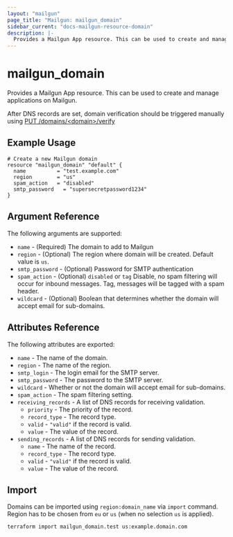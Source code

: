 ```yaml
---
layout: "mailgun"
page_title: "Mailgun: mailgun_domain"
sidebar_current: "docs-mailgun-resource-domain"
description: |-
  Provides a Mailgun App resource. This can be used to create and manage applications on Mailgun.
---
```


# mailgun\_domain

Provides a Mailgun App resource. This can be used to
create and manage applications on Mailgun.

After DNS records are set, domain verification should be triggered manually using [PUT /domains/\<domain\>/verify](https://documentation.mailgun.com/en/latest/api-domains.html#domains)

## Example Usage

```hcl
# Create a new Mailgun domain
resource "mailgun_domain" "default" {
  name          = "test.example.com"
  region        = "us"
  spam_action   = "disabled"
  smtp_password   = "supersecretpassword1234"
}
```

## Argument Reference

The following arguments are supported:

* `name` - (Required) The domain to add to Mailgun
* `region` - (Optional) The region where domain will be created. Default value is `us`.
* `smtp_password` - (Optional) Password for SMTP authentication
* `spam_action` - (Optional) `disabled` or `tag` Disable, no spam
    filtering will occur for inbound messages. Tag, messages
    will be tagged with a spam header.
* `wildcard` - (Optional) Boolean that determines whether
    the domain will accept email for sub-domains.

## Attributes Reference

The following attributes are exported:

* `name` - The name of the domain.
* `region` - The name of the region.
* `smtp_login` - The login email for the SMTP server.
* `smtp_password` - The password to the SMTP server.
* `wildcard` - Whether or not the domain will accept email for sub-domains.
* `spam_action` - The spam filtering setting.
* `receiving_records` - A list of DNS records for receiving validation.
    * `priority` - The priority of the record.
    * `record_type` - The record type.
    * `valid` - `"valid"` if the record is valid.
    * `value` - The value of the record.
* `sending_records` - A list of DNS records for sending validation.
    * `name` - The name of the record.
    * `record_type` - The record type.
    * `valid` - `"valid"` if the record is valid.
    * `value` - The value of the record.

## Import

Domains can be imported using `region:domain_name` via `import` command. Region has to be chosen from `eu` or `us` (when no selection `us` is applied). 

```hcl
terraform import mailgun_domain.test us:example.domain.com
```
